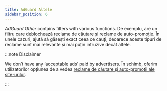 ```yaml
---
title: AdGuard Altele
sidebar_position: 6
---
```


_AdGuard Other_ contains filters with various functions. De exemplu, are un filtru care deblochează reclame de căutare și reclame de auto-promoție. În unele cazuri, ajută să găsești exact ceea ce cauți, deoarece aceste tipuri de reclame sunt mai relevante și mai puțin intruzive decât altele.

:::note Disclaimer

We don’t have any ‘acceptable ads’ paid by advertisers. În schimb, oferim utilizatorilor opțiunea de a vedea [reclame de căutare și auto-promoții ale site-urilor](/general/ad-filtering/search-ads).

:::
